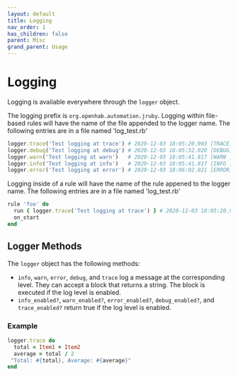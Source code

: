 ```yaml
---
layout: default
title: Logging
nav_order: 1
has_children: false
parent: Misc
grand_parent: Usage
---
```


# Logging

Logging is available everywhere through the `logger` object.

The logging prefix is `org.openhab.automation.jruby`. Logging within file-based rules
will have the name of the file appended to the logger name. The following entries are in a file named 'log_test.rb'

```ruby
logger.trace('Test logging at trace') # 2020-12-03 18:05:20.903 [TRACE] [org.openhab.automation.jruby.log_test] - Test logging at trace
logger.debug('Test logging at debug') # 2020-12-03 18:05:32.020 [DEBUG] [org.openhab.automation.jruby.log_test] - Test logging at debug
logger.warn('Test logging at warn')   # 2020-12-03 18:05:41.817 [WARN ] [org.openhab.automation.jruby.log_test] - Test logging at warn
logger.info('Test logging at info')   # 2020-12-03 18:05:41.817 [INFO ] [org.openhab.automation.jruby.log_test] - Test logging at info
logger.error('Test logging at error') # 2020-12-03 18:06:02.021 [ERROR] [org.openhab.automation.jruby.log_test] - Test logging at error
```

Logging inside of a rule will have the name of the rule appened to the logger name. The following entries are in a file named 'log_test.rb'

```ruby
rule 'foo' do
  run { logger.trace('Test logging at trace') } # 2020-12-03 18:05:20.903 [TRACE] [org.openhab.automation.jruby.log_test.foo] - Test logging at trace
  on_start
end
```

## Logger Methods

The `logger` object has the following methods:

* `info`, `warn`, `error`, `debug`, and `trace` log a message at the corresponding level. They can accept a block
  that returns a string. The block is executed if the log level is enabled.
* `info_enabled?`, `warn_enabled?`, `error_enabled?`, `debug_enabled?`, and `trace_enabled?` return true if the log level is enabled.


### Example

```ruby
logger.trace do
  total = Item1 + Item2
  average = total / 2
 "Total: #{total}, Average: #{average}" 
end
```

